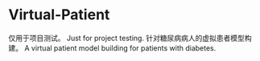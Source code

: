 # Virtual-Patient
仅用于项目测试。
Just for project testing.
针对糖尿病病人的虚拟患者模型构建。
A virtual patient model building for patients with diabetes.
